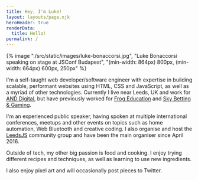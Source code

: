 ```yaml
---
title: Hey, I'm Luke!
layout: layouts/page.njk
heroHeader: true
renderData:
  title: Hello!
permalink: /
---
```

{% image "./src/static/images/luke-bonaccorsi.jpg", "Luke Bonaccorsi speaking on stage at JSConf Budapest", "(min-width: 864px) 800px, (min-width: 664px) 600px, 250px" %}

I'm a self-taught web developer/software engineer with expertise in building scalable, performant websites using HTML, CSS and JavaScript, as well as a myriad of other technologies. Currently I live near Leeds, UK and work for [AND Digital](https://and.digital/), but have previously worked for [Frog Education](https://www.frogeducation.com/) and [Sky Betting & Gaming](https://www.skybetcareers.com/).

I'm an experienced public speaker, having spoken at multiple international conferences, meetups and other events on topics such as home automation, Web Bluetooth and creative coding. I also organise and host the [LeedsJS](https://leedsjs.com) community group and have been the main organiser since April 2016.

Outside of tech, my other big passion is food and cooking. I enjoy trying different recipes and techniques, as well as learning to use new ingredients.

I also enjoy pixel art and will occasionally post pieces to Twitter.
